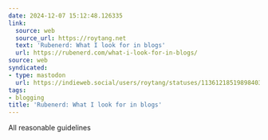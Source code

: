 ```yaml
---
date: 2024-12-07 15:12:48.126335
link:
  source: web
  source_url: https://roytang.net
  text: 'Rubenerd: What I look for in blogs'
  url: https://rubenerd.com/what-i-look-for-in-blogs/
source: web
syndicated:
- type: mastodon
  url: https://indieweb.social/users/roytang/statuses/113612185198984039
tags:
- blogging
title: 'Rubenerd: What I look for in blogs'
---
```


All reasonable guidelines